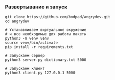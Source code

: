 ### Развертывание и запуск

    git clone https://github.com/bodpad/angrydev.git
    cd angrydev
    
    # Устанавливаем виртуальное окружение
    # и все необходимые для работы пакеты
    python3 -m venv venv
    source venv/bin/activate
    pip install -r requirements.txt
    
    # Запускаем сервер
    python3 server.py dictionary.txt 5000
    
    # Запускаем клиент
    python3 client.py 127.0.0.1 5000
